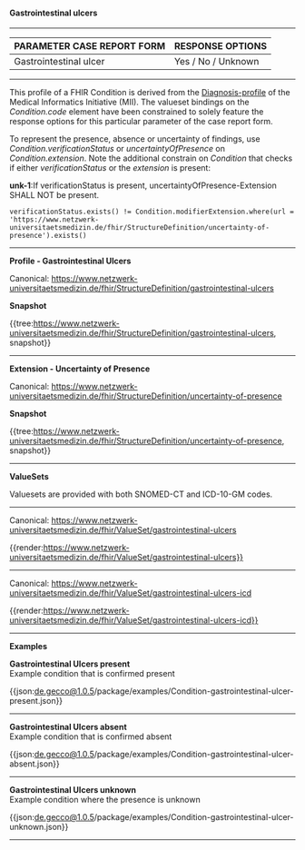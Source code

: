 #### Gastrointestinal ulcers

---

| PARAMETER CASE REPORT FORM | RESPONSE OPTIONS |
|--------------|-----------|
| Gastrointestinal ulcer | Yes / No / Unknown | 

---

This profile of a FHIR Condition is derived from the [Diagnosis-profile](https://simplifier.net/packages/de.medizininformatikinitiative.kerndatensatz.diagnose/2.0.0-alpha3/files/402364) of the Medical Informatics Initiative (MII). The valueset bindings on the *Condition.code* element have been constrained to solely feature the response options for this particular parameter of the case report form. 

To represent the presence, absence or uncertainty of findings, use *Condition.verificationStatus* or *uncertaintyOfPresence* on *Condition.extension*. Note the additional constrain on *Condition* that checks if either *verificationStatus* or the *extension* is present:
<br> 

**unk-1**:If verificationStatus is present, uncertaintyOfPresence-Extension SHALL NOT be present.

`verificationStatus.exists() != Condition.modifierExtension.where(url = 'https://www.netzwerk-universitaetsmedizin.de/fhir/StructureDefinition/uncertainty-of-presence').exists()`

---

**Profile - Gastrointestinal Ulcers**

Canonical: https://www.netzwerk-universitaetsmedizin.de/fhir/StructureDefinition/gastrointestinal-ulcers

**Snapshot**

{{tree:https://www.netzwerk-universitaetsmedizin.de/fhir/StructureDefinition/gastrointestinal-ulcers, snapshot}}

---

**Extension - Uncertainty of Presence**

Canonical: https://www.netzwerk-universitaetsmedizin.de/fhir/StructureDefinition/uncertainty-of-presence

**Snapshot**

{{tree:https://www.netzwerk-universitaetsmedizin.de/fhir/StructureDefinition/uncertainty-of-presence, snapshot}}

---

**ValueSets**

Valuesets are provided with both SNOMED-CT and ICD-10-GM codes.

---

Canonical: https://www.netzwerk-universitaetsmedizin.de/fhir/ValueSet/gastrointestinal-ulcers

{{render:https://www.netzwerk-universitaetsmedizin.de/fhir/ValueSet/gastrointestinal-ulcers}}

---

Canonical: https://www.netzwerk-universitaetsmedizin.de/fhir/ValueSet/gastrointestinal-ulcers-icd

{{render:https://www.netzwerk-universitaetsmedizin.de/fhir/ValueSet/gastrointestinal-ulcers-icd}}

---

**Examples**

**Gastrointestinal Ulcers present**
<br>
Example condition that is confirmed present 

{{json:de.gecco@1.0.5/package/examples/Condition-gastrointestinal-ulcer-present.json}} 

---

**Gastrointestinal Ulcers absent**
<br>
Example condition that is confirmed absent

{{json:de.gecco@1.0.5/package/examples/Condition-gastrointestinal-ulcer-absent.json}} 

---

**Gastrointestinal Ulcers unknown**
<br>
Example condition where the presence is unknown

{{json:de.gecco@1.0.5/package/examples/Condition-gastrointestinal-ulcer-unknown.json}}  

---